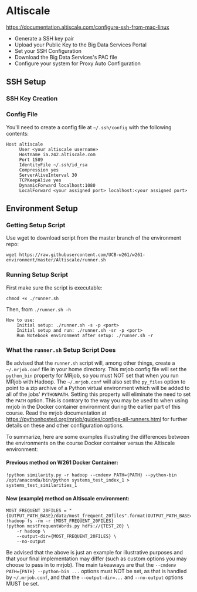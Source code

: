 Altiscale
=========
https://documentation.altiscale.com/configure-ssh-from-mac-linux   
- Generate a SSH key pair
- Upload your Public Key to the Big Data Services Portal
- Set your SSH Configuration
- Download the Big Data Services's PAC file
- Configure your system for Proxy Auto Configuration


SSH Setup
---------

### SSH Key Creation

### Config File

You'll need to create a config file at `~/.ssh/config` with the following contents:

```
Host altiscale
     User <your altiscale username>
     Hostname ia.z42.altiscale.com
     Port 1589
     IdentityFile ~/.ssh/id_rsa
     Compression yes
     ServerAliveInterval 30
     TCPKeepAlive yes
     DynamicForward localhost:1080
     LocalForward <your assigned port> localhost:<your assigned port>
```

Environment Setup
-----------------

### Getting Setup Script

Use wget to download script from the master branch of the environment repo:

```
wget https://raw.githubusercontent.com/UCB-w261/w261-environment/master/Altiscale/runner.sh
```

### Running Setup Script

First make sure the script is executable:

```
chmod +x ./runner.sh
```

Then, from `./runner.sh -h`

```
How to use:
    Initial setup: ./runner.sh -s -p <port>
    Initial setup and run: ./runner.sh -sr -p <port>
    Run Notebook environment after setup: ./runner.sh -r
```

### What the `runner.sh` Setup Script Does

Be advised that the `runner.sh` script will, among other things, create a `~/.mrjob.conf` file in your home directory. This mrjob config file will set the `python_bin` property for MRjob, so you must NOT set that when you run MRjob with Hadoop. The `~/.mrjob.conf` will also set the `py_files` option to point to a zip archive of a Python virtual environment which will be added to all of the jobs' `PYTHONPATH`. Setting this property will eliminate the need to set the `PATH` option. This is contrary to the way you may be used to when using mrjob in the Docker container environment during the earlier part of this course. Read the mrjob documentation at https://pythonhosted.org/mrjob/guides/configs-all-runners.html for further details on these and other configuration options.

To summarize, here are some examples illustrating the differences between the environments on the course Docker container versus the Altiscale environment:

#### Previous method on W261 Docker Container:

```
!python similarity.py -r hadoop --cmdenv PATH={PATH} --python-bin /opt/anaconda/bin/python systems_test_index_1 > systems_test_similarities_1
```

#### New (example) method on Altiscale environment:

```
MOST_FREQUENT_20FILES = "{OUTPUT_PATH_BASE}/data/most_frequent_20files".format(OUTPUT_PATH_BASE=OUTPUT_PATH_BASE)
!hadoop fs -rm -r {MOST_FREQUENT_20FILES}
!python mostFrequentWords.py hdfs://{TEST_20} \
    -r hadoop \
    --output-dir={MOST_FREQUENT_20FILES} \
    --no-output
```

Be advised that the above is just an example for illustrative purposes and that your final implementation may differ (such as custom options you may choose to pass in to mrjob). The main takeaways are that the `--cmdenv PATH={PATH} --python-bin ...` options must NOT be set, as that is handled by `~/.mrjob.conf`, and that the `--output-dir=...` and `--no-output` options MUST be set.
